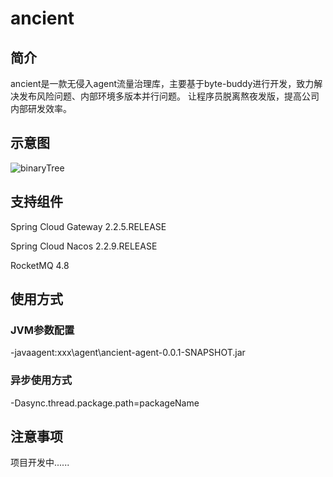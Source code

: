 # ancient


## 简介

ancient是一款无侵入agent流量治理库，主要基于byte-buddy进行开发，致力解决发布风险问题、内部环境多版本并行问题。
让程序员脱离熬夜发版，提高公司内部研发效率。

## 示意图
![binaryTree](../Resources/binaryTree.jpg "binaryTree")

## 支持组件

Spring Cloud Gateway 2.2.5.RELEASE

Spring Cloud Nacos 2.2.9.RELEASE

RocketMQ 4.8

## 使用方式
### JVM参数配置
-javaagent:xxx\agent\ancient-agent-0.0.1-SNAPSHOT.jar

### 异步使用方式
-Dasync.thread.package.path=packageName


## 注意事项
项目开发中......